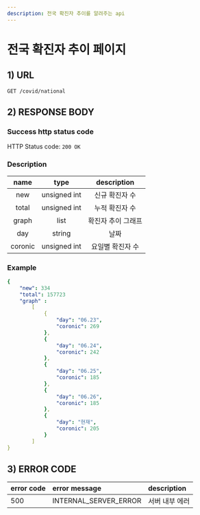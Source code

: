 ```yaml
---
description: 전국 확진자 추이를 알려주는 api
---
```


# 전국 확진자 추이 페이지

## 1\) URL

```text
GET /covid/national
```

## 2\) RESPONSE BODY

### Success http status code

HTTP Status code: `200 OK`

### Description

| name | type | description |
| :---: | :---: | :---: |
| new | unsigned int | 신규 확진자 수 |
| total | unsigned int | 누적 확진자 수 |
| graph | list | 확진자 추이 그래프 |
| day | string | 날짜 |
| coronic | unsigned int | 요일별 확진자 수 |

### Example

```yaml
{
	"new": 334
	"total": 157723
	"graph" :
		[
			{
				"day": "06.23",
				"coronic": 269
			},
			{
				"day": "06.24",
				"coronic": 242
			},
			{
				"day": "06.25",
				"coronic": 185
			},
			{
				"day": "06.26",
				"coronic": 185
			},
			{
				"day": "현재",
				"coronic": 205
			}
		]
}
```

## 3\) ERROR CODE

| error code | error message | description |
| :--- | :--- | :--- |
| 500 | INTERNAL\_SERVER\_ERROR | 서버 내부 에러 |

